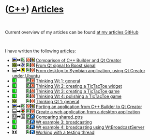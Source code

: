 
 

 

 

 

 

([C++](Cpp.md)) [Articles](CppArticle.md)
===========================================

 

Current overview of my articles can be found [at my articles
GitHub](https://github.com/richelbilderbeek/articles)

 

I have written the following [articles](CppArticle.md):

-   ![C++ Builder](PicCppBuilder.png)![versus](PicCompare.png)![Qt
    Creator](PicQtCreator.png)
    ![Ubuntu](PicUbuntu.png)![Windows](PicWindows.png) [Comparison of
    C++ Builder and Qt Creator](CppCompareCppBuilderAndQtCreator.md)
-   ![Qt](PicQt.png)![to](PicTo.png)![Boost](PicBoost.png) ![Qt
    Creator](PicQtCreator.png)![Ubuntu](PicUbuntu.png) [From Qt signal
    to Boost signal](CppFromQtSignalToBoostSignal.md)
-   ![Desktop](PicDesktop.png)![to](PicTo.png)![Symbian](PicSymbian.png)
    ![Qt Creator](PicQtCreator.png)![Ubuntu](PicUbuntu.png) [From
    desktop to Symbian application, using Qt Creator under
    Ubuntu](CppFromQtCreatorUbuntuDesktopToSymbian.md)
-   ![Wt](PicWt.png)![ ](PicSpacer.png)![ ](PicSpacer.png) ![Qt
    Creator](PicQtCreator.png)![Ubuntu](PicUbuntu.png) [Thinking Wt 1:
    general](CppThinkingWt1.md)
-   ![Wt](PicWt.png)![ ](PicSpacer.png)![ ](PicSpacer.png) ![Qt
    Creator](PicQtCreator.png)![Ubuntu](PicUbuntu.png) [Thinking Wt 2:
    creating a TicTacToe widget](CppThinkingWt2.md)
-   ![Wt](PicWt.png)![ ](PicSpacer.png)![ ](PicSpacer.png) ![Qt
    Creator](PicQtCreator.png)![Ubuntu](PicUbuntu.png) [Thinking Wt 3:
    creating a TicTacToe game](CppThinkingWt3.md)
-   ![Wt](PicWt.png)![ ](PicSpacer.png)![ ](PicSpacer.png) ![Qt
    Creator](PicQtCreator.png)![Ubuntu](PicUbuntu.png) [Thinking Wt 4:
    polishing a TicTacToe game](CppThinkingWt4.md)
-   ![Qt](PicQt.png)![ ](PicSpacer.png)![ ](PicSpacer.png) ![Qt
    Creator](PicQtCreator.png)![Ubuntu](PicUbuntu.png) [Thinking Qt 1:
    general](CppThinkingQt1.md)
-   ![C++ Builder](PicCppBuilder.png)![to](PicTo.png)![Qt
    Creator](PicQtCreator.png)
    ![Ubuntu](PicUbuntu.png)![Windows](PicWindows.png) [Porting an
    application from C++ Builder to Qt
    Creator](CppFromCppBuilderToQtCreator.md)
-   ![Desktop](PicDesktop.png)![to](PicTo.png)![Web](PicWeb.png) ![Qt
    Creator](PicQtCreator.png)![Ubuntu](PicUbuntu.png) [Create a web
    application from a desktop
    application](CppFromDesktopToWebApplication.md)
-   ![C++98](PicCpp98.png)![versus](PicCompare.png)![C++11](PicCpp11.png)
    ![Qt Creator](PicQtCreator.png)![Lubuntu](PicLubuntu.png) [Comparing
    shared\_ptrs](CppCompareShared_ptrs.md)
-   ![Wt](PicWt.png)![ ](PicSpacer.png)![ ](PicSpacer.png) ![Qt
    Creator](PicQtCreator.png)![Lubuntu](PicLubuntu.png) [Wt example 3:
    broadcasting](CppWtExample3.md)
-   ![Wt](PicWt.png)![ ](PicSpacer.png)![ ](PicSpacer.png) ![Qt
    Creator](PicQtCreator.png)![Lubuntu](PicLubuntu.png) [Wt example 4:
    broadcasting using WtBroadcastServer](CppWtExample4.md)
-   ![C++11](PicCpp11.png)![ ](PicSpacer.png)![ ](PicSpacer.png) ![Qt
    Creator](PicQtCreator.png)![Lubuntu](PicLubuntu.png) [Working with a
    testing thread](CppTestingThread.md)

 

 

 

 

 

 

